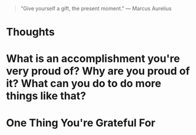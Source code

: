 
> \"Give yourself a gift, the present moment.\" — Marcus Aurelius

# Thoughts

# What is an accomplishment you're very proud of? Why are you proud of it? What can you do to do more things like that?

# One Thing You're Grateful For

